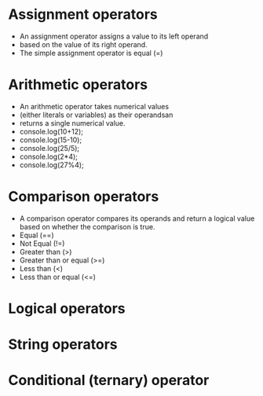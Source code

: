 # Assignment operators
- An assignment operator assigns a value to its left operand
- based on the value of its right operand.
- The simple assignment operator is equal (=)

# Arithmetic operators
- An arithmetic operator takes numerical values
- (either literals or variables) as their operandsan
- returns a single numerical value.
- console.log(10+12);
- console.log(15-10);
- console.log(25/5);
- console.log(2*4);
- console.log(27%4);
# Comparison operators
- A comparison operator compares its operands and return a logical value based on whether the comparison is true.
- Equal (==)
- Not Equal (!=)
- Greater than (>)
- Greater than or equal (>=)
- Less than (<)
- Less than or equal (<=)
# Logical operators
# String operators
# Conditional (ternary) operator